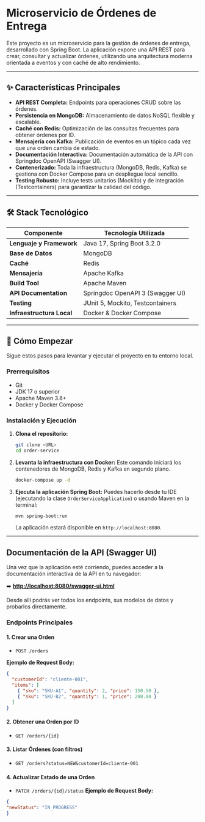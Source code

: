 # Microservicio de Órdenes de Entrega

Este proyecto es un microservicio para la gestión de órdenes de entrega, desarrollado con Spring Boot. La aplicación expone una API REST para crear, consultar y actualizar órdenes, utilizando una arquitectura moderna orientada a eventos y con caché de alto rendimiento.

---
## ✨ Características Principales

* **API REST Completa:** Endpoints para operaciones CRUD sobre las órdenes.
* **Persistencia en MongoDB:** Almacenamiento de datos NoSQL flexible y escalable.
* **Caché con Redis:** Optimización de las consultas frecuentes para obtener órdenes por ID.
* **Mensajería con Kafka:** Publicación de eventos en un tópico cada vez que una orden cambia de estado.
* **Documentación Interactiva:** Documentación automática de la API con Springdoc OpenAPI (Swagger UI).
* **Contenerizado:** Toda la infraestructura (MongoDB, Redis, Kafka) se gestiona con Docker Compose para un despliegue local sencillo.
* **Testing Robusto:** Incluye tests unitarios (Mockito) y de integración (Testcontainers) para garantizar la calidad del código.

---
## 🛠️ Stack Tecnológico

| Componente              | Tecnología Utilizada                                     |
| ----------------------- | -------------------------------------------------------- |
| **Lenguaje y Framework**| Java 17, Spring Boot 3.2.0                               |
| **Base de Datos** | MongoDB                                                  |
| **Caché** | Redis                                                    |
| **Mensajería** | Apache Kafka                                             |
| **Build Tool** | Apache Maven                                             |
| **API Documentation** | Springdoc OpenAPI 3 (Swagger UI)                         |
| **Testing** | JUnit 5, Mockito, Testcontainers                         |
| **Infraestructura Local** | Docker & Docker Compose                                  |

---
## 🚀 Cómo Empezar

Sigue estos pasos para levantar y ejecutar el proyecto en tu entorno local.

### Prerrequisitos
* Git
* JDK 17 o superior
* Apache Maven 3.8+
* Docker y Docker Compose

### Instalación y Ejecución

1.  **Clona el repositorio:**
    ```bash
    git clone <URL>
    cd order-service
    ```

2.  **Levanta la infraestructura con Docker:**
    Este comando iniciará los contenedores de MongoDB, Redis y Kafka en segundo plano.
    ```bash
    docker-compose up -d
    ```

3.  **Ejecuta la aplicación Spring Boot:**
    Puedes hacerlo desde tu IDE (ejecutando la clase `OrderServiceApplication`) o usando Maven en la terminal:
    ```bash
    mvn spring-boot:run
    ```
    La aplicación estará disponible en `http://localhost:8080`.

---
## <caption> Documentación de la API (Swagger UI)

Una vez que la aplicación esté corriendo, puedes acceder a la documentación interactiva de la API en tu navegador:

➡️ **[http://localhost:8080/swagger-ui.html](http://localhost:8080/swagger-ui.html)**

Desde allí podrás ver todos los endpoints, sus modelos de datos y probarlos directamente.

### Endpoints Principales

#### 1. Crear una Orden
* `POST /orders`

**Ejemplo de Request Body:**
```json
{
  "customerId": "cliente-001",
  "items": [
    { "sku": "SKU-A1", "quantity": 2, "price": 150.50 },
    { "sku": "SKU-B2", "quantity": 1, "price": 200.00 }
  ]
}
```

#### 2. Obtener una Orden por ID
* `GET /orders/{id}`

#### 3. Listar Órdenes (con filtros)
* `GET /orders?status=NEW&customerId=cliente-001`

#### 4. Actualizar Estado de una Orden
* `PATCH /orders/{id}/status`
**Ejemplo de Request Body:**
```json
{
"newStatus": "IN_PROGRESS"
}
```